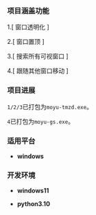 ### 项目涵盖功能
1.[ 窗口透明化 ]

2.[ 窗口置顶 ]

3.[ 搜索所有可视窗口 ]

4.[ 跟随其他窗口移动 ]

### 项目进展

`1/2/3`已打包为`moyu-tmzd.exe`。

`4`已打包为`moyu-gs.exe`。

### 适用平台
- **windows**

### 开发环境
- **windows11**

- **python3.10**


